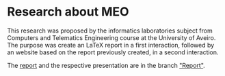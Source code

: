 # Research about MEO

This research was proposed by the informatics laboratories subject from Computers and Telematics Engineering course at the University of Aveiro.
The purpose was create an LaTeX report in a first interaction, followed by an website based on the report previously created, in a second interaction.

The [report](https://github.com/tiagoadonis/MEO_Research/blob/Report/Report-MEO/Report-MEO.pdf) and the respective presentation are in the branch ["Report"](https://github.com/tiagoadonis/MEO_Research).
